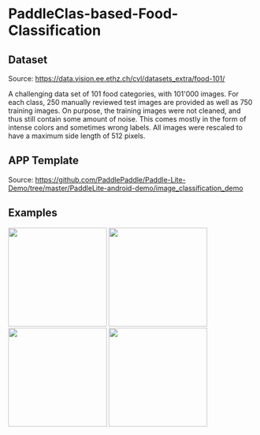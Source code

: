# PaddleClas-based-Food-Classification



## Dataset

Source: https://data.vision.ee.ethz.ch/cvl/datasets_extra/food-101/

A challenging data set of 101 food categories, with 101'000 images. For each class, 250 manually reviewed test images are provided as well as 750 training images. On purpose, the training images were not cleaned, and thus still contain some amount of noise. This comes mostly in the form of intense colors and sometimes wrong labels. All images were rescaled to have a maximum side length of 512 pixels.



## APP Template

Source: https://github.com/PaddlePaddle/Paddle-Lite-Demo/tree/master/PaddleLite-android-demo/image_classification_demo



## Examples
<div>
<img src="https://user-images.githubusercontent.com/71536778/179149306-a14cdd71-c4c6-473b-b9df-09a82d0667b5.jpg" width = "200"  />
<img src="https://user-images.githubusercontent.com/71536778/179149310-d3e692bf-48b1-48d6-afcc-67b11249e579.jpg" width = "200"  />
<img src="https://user-images.githubusercontent.com/71536778/179149314-4045910d-eb09-4457-b588-6e3991e5ebb9.jpg" width = "200"  />
<img src="https://ai-studio-static-online.cdn.bcebos.com/ec5265ac1c48481682c4a3e3a082d402aacab991fc6741e4b653c360ca441f78" width = "200"  />
</div>
